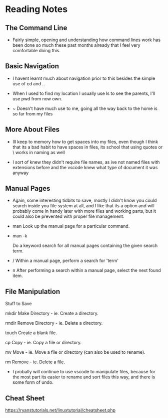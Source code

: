 
# Reading Notes

## The Command Line

* Fairly simple, opening and understanding how command lines work has been done so much these past months already that I feel very comfortable doing this.

## Basic Navigation

* I havent learnt much about navigation prior to this besides the simple use of cd and ..

* When I used to find my location I usually use ls to see the parents, I'll use pwd from now own.

* ~ Doesn't have much use to me, going all the way back to the home is so far from my files

## More About Files

* Ill keep to memory how to get spaces into my files, even though I think that its a bad habit to have spaces in files, its school that using quotes or \ works in naming as well

* I sort of knew they didn't require file names, as ive not named files with extensions before and the vscode knew what type of document it was anyway

## Manual Pages

* Again, some interesting tidbits to save, mostly I didn't know you could search inside you file system at all, and I like that its a option and will probably come in handy later with more files and working parts, but it could also be prevented with proper file management.

* man <command>
    Look up the manual page for a particular command.
* man -k <search term>
    Do a keyword search for all manual pages containing the given search term.
* /<term>
    Within a manual page, perform a search for 'term'
* n
    After performing a search within a manual page, select the next found item. 

## File Manipulation

Stuff to Save


mkdir
    Make Directory - ie. Create a directory.

rmdir
    Remove Directory - ie. Delete a directory.

touch
    Create a blank file.

cp
    Copy - ie. Copy a file or directory.

mv
    Move - ie. Move a file or directory (can also be used to rename).

rm
    Remove - ie. Delete a file.

* I probally will continue to use vscode to manipulate files, because for the most part its easier to rename and sort files this way, and there is some form of undo.

## Cheat Sheet

https://ryanstutorials.net/linuxtutorial/cheatsheet.php
